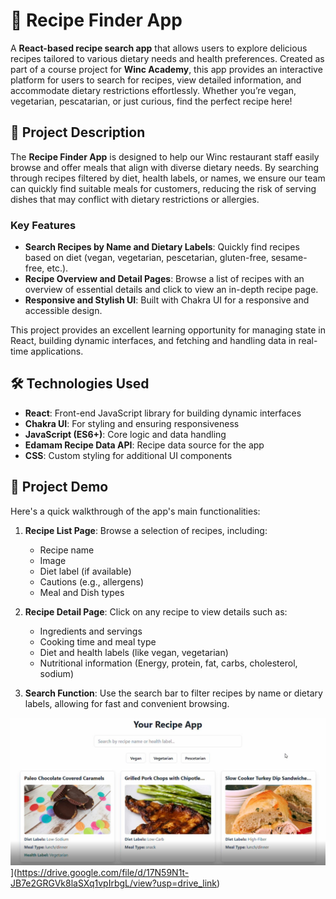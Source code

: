 # 🍲 Recipe Finder App

A **React-based recipe search app** that allows users to explore delicious recipes tailored to various dietary needs and health preferences. 
Created as part of a course project for **Winc Academy**, this app provides an interactive platform for users to search for recipes, 
view detailed information, and accommodate dietary restrictions effortlessly. Whether you’re vegan, vegetarian, pescatarian, or just curious, 
find the perfect recipe here!

## 🌟 Project Description

The **Recipe Finder App** is designed to help our Winc restaurant staff easily browse and offer meals that align with diverse dietary needs. 
By searching through recipes filtered by diet, health labels, or names, we ensure our team can quickly find suitable meals for customers, 
reducing the risk of serving dishes that may conflict with dietary restrictions or allergies.

### Key Features
- **Search Recipes by Name and Dietary Labels**: Quickly find recipes based on diet (vegan, vegetarian, pescetarian, gluten-free, sesame-free, etc.).
- **Recipe Overview and Detail Pages**: Browse a list of recipes with an overview of essential details and click to view an in-depth recipe page.
- **Responsive and Stylish UI**: Built with Chakra UI for a responsive and accessible design.
  
This project provides an excellent learning opportunity for managing state in React, building dynamic interfaces, and fetching and handling data 
in real-time applications.

## 🛠️ Technologies Used

- **React**: Front-end JavaScript library for building dynamic interfaces
- **Chakra UI**: For styling and ensuring responsiveness
- **JavaScript (ES6+)**: Core logic and data handling
- **Edamam Recipe Data API**: Recipe data source for the app
- **CSS**: Custom styling for additional UI components

## 🚀 Project Demo

Here's a quick walkthrough of the app's main functionalities:

1. **Recipe List Page**: Browse a selection of recipes, including:
   - Recipe name
   - Image
   - Diet label (if available)
   - Cautions (e.g., allergens)
   - Meal and Dish types

2. **Recipe Detail Page**: Click on any recipe to view details such as:
   - Ingredients and servings
   - Cooking time and meal type
   - Diet and health labels (like vegan, vegetarian)
   - Nutritional information (Energy, protein, fat, carbs, cholesterol, sodium)
   
3. **Search Function**: Use the search bar to filter recipes by name or dietary labels, allowing for fast and convenient browsing.

![Project Demo](src/Recipe%20App.JPG)](https://drive.google.com/file/d/17N59N1t-JB7e2GRGVk8laSXq1vpIrbgL/view?usp=drive_link)



